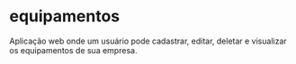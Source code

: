 # equipamentos
Aplicação web onde um usuário pode cadastrar, editar, deletar e visualizar os equipamentos de sua empresa.
